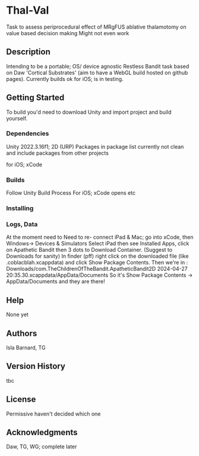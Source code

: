 # Thal-Val

Task to assess periprocedural effect of MRgFUS ablative thalamotomy on value based decision making
Might not even work

## Description

Intending to be a portable; OS/ device agnostic Restless Bandit task based on Daw 'Cortical Substrates' (aim to have a WebGL build hosted on github pages). Currently builds ok for iOS; is in testing.


## Getting Started
To build you'd need to download Unity and import project and build yourself.



### Dependencies

Unity 2022.3.16f1; 2D (URP)
Packages in package list currently not clean and include packages from other projects

for iOS; xCode


### Builds
Follow Unity Build Process
For iOS; xCode opens etc

### Installing


### Logs, Data
At the moment need to
Need to re- connect iPad & Mac; go into xCode, then
Windows-> Devices & Simulators
Select iPad then see Installed Apps, click on Apathetic Bandit then 3 dots to Download Container.
(Suggest to Downloads for sanity)
In finder (pff) right click on the downloaded file (like .coblacblah.xcappdata) and click Show Package Contents.
Then we're in :
Downloads/com.TheChildrenOfTheBandit.ApatheticBandit2D 2024-04-27 20:35.30.xcappdata/AppData/Documents
So it's Show Package Contents -> AppData/Documents and they are there!

## Help
None yet

## Authors

Isla Barnard, TG

## Version History

tbc

## License
Permissive haven't decided which one


## Acknowledgments

Daw, TG, WG; complete later
